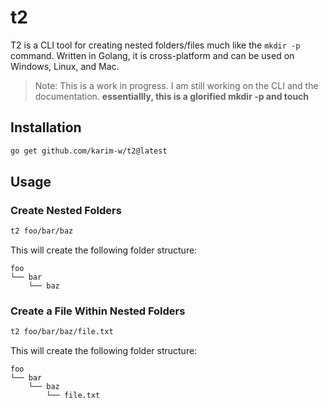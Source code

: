 # t2

T2 is a CLI tool for creating nested folders/files much like the `mkdir -p` command. Written in Golang, it is cross-platform and can be used on Windows, Linux, and Mac.

> Note: This is a work in progress. I am still working on the CLI and the documentation.
**essentiallly, this is a glorified mkdir -p and touch**
## Installation
```bash
go get github.com/karim-w/t2@latest
```

## Usage
### Create Nested Folders
```bash
t2 foo/bar/baz
```
This will create the following folder structure:
```
foo
└── bar
    └── baz
```
### Create a File Within Nested Folders
```bash
t2 foo/bar/baz/file.txt
```
This will create the following folder structure:
```
foo
└── bar
    └── baz
        └── file.txt
```


